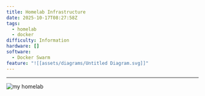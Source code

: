 ```yaml
---
title: Homelab Infrastructure
date: 2025-10-17T08:27:58Z
tags:
  - homelab
  - docker
difficulty: Information
hardware: []
software:
  - Docker Swarm
feature: "![[assets/diagrams/Untitled Diagram.svg]]"
---
```

---
![my homelab](diagrams/homelab.svg)